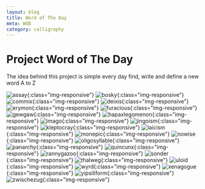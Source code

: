 ```yaml
---
layout: blog
title: Word of The Day
meta: WOD
category: calligraphy
---
```


<h1>Project Word of The Day</h1>

<p>
The idea behind this project is simple every day find, write and define a new word A to Z   
</p>




![assay](/assets/WODphotes/assay.jpg){:class="img-responsive"}
![bosky](/assets/WODphotes/bosky.jpg){:class="img-responsive"}
![commix](/assets/WODphotes/commix.jpg){:class="img-responsive"}
![deixis](/assets/WODphotes/deixis.jpg){:class="img-responsive"}
![erymon](/assets/WODphotes/erymon.jpg){:class="img-responsive"}
![furacious](/assets/WODphotes/furacious.jpg){:class="img-responsive"}
![gewgaw](/assets/WODphotes/gewgaw.jpg){:class="img-responsive"}
![hapaxlegomenon](/assets/WODphotes/hapaxlegomenon.jpg){:class="img-responsive"}
![imago](/assets/WODphotes/imago.jpg){:class="img-responsive"}
![jingoism](/assets/WODphotes/jingoism.jpg){:class="img-responsive"}
![kleptocray](/assets/WODphotes/kleptocray.jpg){:class="img-responsive"}
![laicism](/assets/WODphotes/laicism.jpg){:class="img-responsive"}
![monepic](/assets/WODphotes/monepic.jpg){:class="img-responsive"}
![nowise](/assets/WODphotes/nowise.jpg){:class="img-responsive"}
![oligosyllable](/assets/WODphotes/oligosyllable.jpg){:class="img-responsive"}
![panarchy](/assets/WODphotes/panarchy.jpg){:class="img-responsive"}
![quincunx](/assets/WODphotes/quincunx.jpg){:class="img-responsive"}
![rannygazoo](/assets/WODphotes/rannygazoo.jpg){:class="img-responsive"}
![sonder](/assets/WODphotes/sonder.jpg){:class="img-responsive"}
![thalweg](/assets/WODphotes/assay.jpg){:class="img-responsive"}
![uloid](/assets/WODphotes/uloid.jpg){:class="img-responsive"}
![wyrd](/assets/WODphotes/wyrd.jpg){:class="img-responsive"}
![xenagogue](/assets/WODphotes/xenagogue.jpg){:class="img-responsive"}
![yipsiliform](/assets/WODphotes/yipsiliform.jpg){:class="img-responsive"}
![zwischezug](/assets/WODphotes/zwischezug.jpg){:class="img-responsive"}
